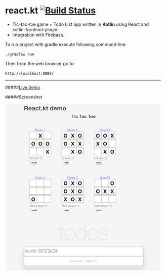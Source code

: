 # react.kt [![Build Status](https://travis-ci.org/elpassion/react.kt.svg?branch=master)](https://travis-ci.org/elpassion/react.kt)

* Tic-tac-toe game + Todo List app written in **Kotlin** using React and kotlin-frontend-plugin.
* Integration with Firebase.

To run project with gradle execute following command-line:

`./gradlew run`

Then from the web browser go to:

`http://localhost:8088/`

-------

#####[Live demo](http://mareklangiewicz.pl/react.kt)


#####Screenshot

<img src="readme/screen.png" width="560px">
